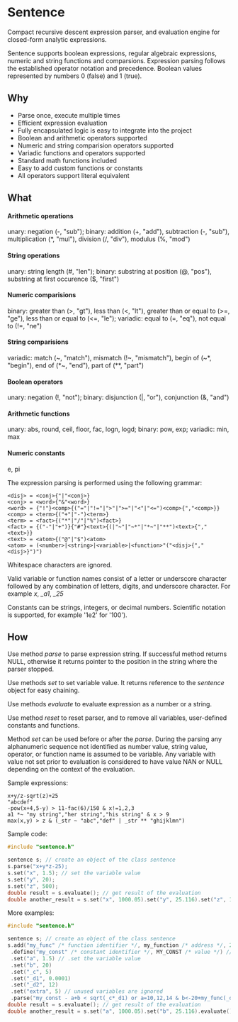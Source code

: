# Sentence

Compact recursive descent expression parser, and evaluation engine 
for closed-form analytic expressions.

Sentence supports boolean expressions, regular algebraic expressions, 
numeric and string functions and comparsions.
Expression parsing follows the established operator notation and precedence. 
Boolean values represented by numbers 0 (false) and 1 (true).

## Why

* Parse once, execute multiple times
* Efficient expression evaluation
* Fully encapsulated logic is easy to integrate into the project
* Boolean and arithmetic operators supported
* Numeric and string comparision operators supported
* Variadic functions and operators supported
* Standard math functions included
* Easy to add custom functions or constants
* All operators support literal equivalent

## What

#### Arithmetic operations
unary: negation (-, "sub");
binary: addition (+, "add"), subtraction (-, "sub"),
 multiplication (\*, "mul"), division (/, "div"), modulus (%, "mod")
#### String operations
unary: string length (\#, "len");
binary: substring at position (@, "pos"), substring at first occurence ($, "first")
#### Numeric comparisions
binary: greater than (>, "gt"), less than (<, "lt"),
 greater than or equal to (>=, "ge"), less than or equal to (<=, "le");
variadic: equal to (=, "eq"), not equal to (!=, "ne")
#### String comparisions
variadic: match (\~, "match"), mismatch (!\~, "mismatch"),
 begin of (\~\*, "begin"), end of (\*\~, "end"), part of (\*\*, "part")
#### Boolean operators
unary: negation (!, "not");
binary: disjunction (|, "or"), conjunction (&, "and")
#### Arithmetic functions
unary: abs, round, ceil, floor, fac, logn, logd;
binary: pow, exp;
variadic: min, max
#### Numeric constants
e, pi

The expression parsing is performed using the following grammar:

	<disj> = <conj>{"|"<conj>}
	<conj> = <word>{"&"<word>}
	<word> = {"!"}<comp>{("="|"!="|">"|">="|"<"|"<=")<comp>{","<comp>}}
	<comp> = <term>{("+"|"-")<term>}
	<term> = <fact>{("*"|"/"|"%")<fact>}
	<fact> = {("-"|"+")}{"#"}<text>{(|"~"|"~*"|"*~"|"**")<text>{","<text>}}
	<text> = <atom>{("@"|"$")<atom>
	<atom> = (<number>|<string>|<variable>|<function>"("<disj>{","<disj>}")")

Whitespace characters are ignored.

Valid variable or function names consist of a letter or underscore character followed by any combination
of letters, digits, and underscore character. For example *x*, *_a1*, *_25*

Constants can be strings, integers, or decimal numbers.
Scientific notation is supported, for example '1e2' for '100').

## How

Use method *parse* to parse expression string.
If successful method returns NULL,
otherwise it returns pointer to the position in the string where the parser stopped.

Use methods *set* to set variable value. It returns reference to the *sentence* object for easy chaining.

Use methods *evaluate* to evaluate expression as a number or a string.

Use method *reset* to reset parser, and to remove all variables, user-defined constants and functions.

Method *set* can be used before or after the *parse*.
During the parsing any alphanumeric sequence not identified as
number value, string value, operator, or function name is assumed to be variable.
Any variable with value not set prior to evaluation is considered to have value NAN or NULL
depending on the context of the evaluation.

Sample expressions:

	x+y/z-sqrt(z)+25
	"abcdef"
	-pow(x+4,5-y) > 11-fac(6)/150 & x!=1,2,3
	a1 *~ "my string","her string","his string" & x > 9
	max(x,y) > z & (_str ~ "abc","def" | _str ** "ghijklmn")

Sample code:

```C++
#include "sentence.h"

sentence s; // create an object of the class sentence
s.parse("x+y*z-25);
s.set("x", 1.5); // set the variable value
s.set("y", 20);
s.set("z", 500);
double result = s.evaluate(); // get result of the evaluation
double another_result = s.set("x", 1000.05).set("y", 25.116).set("z", 10).evaluate(); // get another result
```

More examples:
	
```C++
#include "sentence.h"

sentence s; // create an object of the class sentence
s.add("my_func" /* function identifier */, my_function /* address */, 2 /* arity */) // to add function
 .define("my_const" /* constant identifier */, MY_CONST /* value */) // to define constant
 .set("a", 1.5) // .set the variable value
 .set("b", 20)
 .set("_c", 5)
 .set("_d1", 0.0001)
 .set("_d2", 12)
 .set("extra", 5) // unused variables are ignored
 .parse("my_const - a+b < sqrt(_c*_d1) or a=10,12,14 & b<-20+my_func(_d2+2)");
double result = s.evaluate(); // get result of the evaluation
double another_result = s.set("a", 1000.05).set("b", 25.116).evaluate(); // get another result
```
